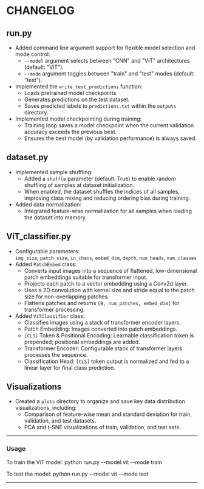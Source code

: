 # CHANGELOG

## run.py
- Added command line argument support for flexible model selection and mode control:
  - `--model` argument selects between "CNN" and "ViT" architectures (default: "ViT").
  - `--mode` argument toggles between "train" and "test" modes (default: "test").
- Implemented the `write_test_predictions` function:
  - Loads pretrained model checkpoints.
  - Generates predictions on the test dataset.
  - Saves predicted labels to `predictions.txt` within the `outputs` directory.
- Implemented model checkpointing during training:
  - Training loop saves a model checkpoint when the current validation accuracy exceeds the previous best.
  - Ensures the best model (by validation performance) is always saved.

## dataset.py
- Implemented sample shuffling:
  - Added a `shuffle` parameter (default: True) to enable random shuffling of samples at dataset initialization.
  - When enabled, the dataset shuffles the indices of all samples, improving class mixing and reducing ordering bias during training.
- Added data normalization:
  - Integrated feature-wise normalization for all samples when loading the dataset into memory.

## ViT_classifier.py
- Configurable parameters:  
  `img_size`, `patch_size`, `in_chans`, `embed_dim`, `depth`, `num_heads`, `num_classes`
- Added `PatchEmbed` class:
  - Converts input images into a sequence of flattened, low-dimensional patch embeddings suitable for transformer input.
  - Projects each patch to a vector embedding using a Conv2d layer.
  - Uses a 2D convolution with kernel size and stride equal to the patch size for non-overlapping patches.
  - Flattens patches and returns `[B, num_patches, embed_dim]` for transformer processing.
- Added `ViTClassifier` class:
  - Classifies images using a stack of transformer encoder layers.
  - Patch Embedding: Images converted into patch embeddings.
  - `[CLS]` Token & Positional Encoding: Learnable classification token is prepended; positional embeddings are added.
  - Transformer Encoder: Configurable stack of transformer layers processes the sequence.
  - Classification Head: `[CLS]` token output is normalized and fed to a linear layer for final class prediction.

## Visualizations
- Created a `plots` directory to organize and save key data distribution visualizations, including:
  - Comparison of feature-wise mean and standard deviation for train, validation, and test datasets.
  - PCA and t-SNE visualizations of train, validation, and test sets.

---

### Usage

To train the ViT model:
python run.py --model vit --mode train

To test the model:
python run.py --model vit --mode test

---

